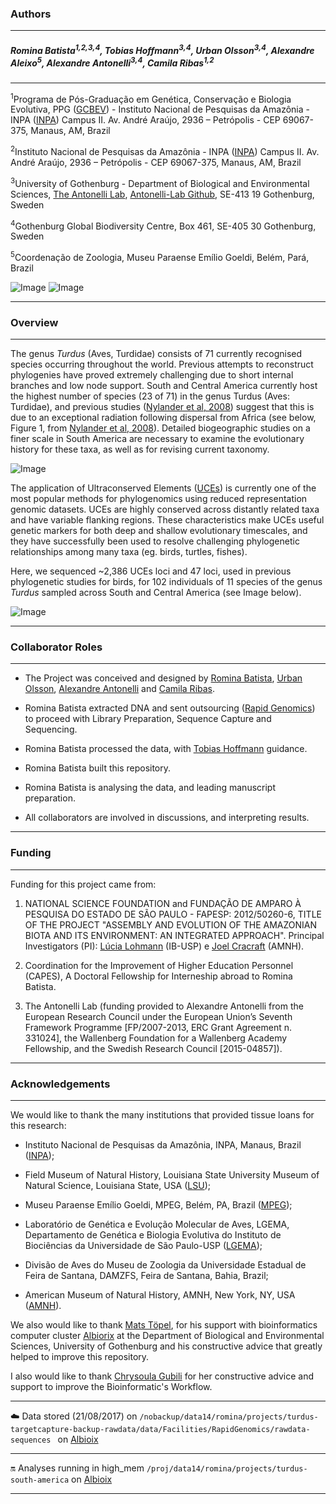 ### Authors
---

##### Romina Batista<sup>1</sup><sup>,</sup><sup>2</sup><sup>,</sup><sup>3</sup><sup>,</sup><sup>4</sup>, Tobias Hoffmann<sup>3</sup><sup>,</sup><sup>4</sup>, Urban Olsson<sup>3</sup><sup>,</sup><sup>4</sup>, Alexandre Aleixo<sup>5</sup>, Alexandre Antonelli<sup>3</sup><sup>,</sup><sup>4</sup>, Camila Ribas<sup>1</sup><sup>,</sup><sup>2</sup>
---

<sup>1</sup>Programa de Pós-Graduação em Genética, Conservação e Biologia Evolutiva, PPG ([GCBEV](http://gcbev.inpa.gov.br/))  - Instituto Nacional de Pesquisas da Amazônia - INPA ([INPA](http://portal.inpa.gov.br/)) Campus II. Av. André Araújo, 2936 – Petrópolis - CEP 69067-375, Manaus, AM, Brazil

<sup>2</sup>Instituto Nacional de Pesquisas da Amazônia - INPA ([INPA](http://portal.inpa.gov.br/)) Campus II. Av. André Araújo, 2936 – Petrópolis - CEP 69067-375, Manaus, AM, Brazil

<sup>3</sup>University of Gothenburg - Department of Biological and Environmental Sciences, [The Antonelli Lab](http://www.antonelli-lab.net/), [Antonelli-Lab Github](https://github.com/AntonelliLab), SE-413 19 Gothenburg, Sweden 

<sup>4</sup>Gothenburg Global Biodiversity Centre, Box 461, SE-405 30 Gothenburg, Sweden

<sup>5</sup>Coordenação de Zoologia, Museu Paraense Emílio Goeldi, Belém, Pará, Brazil

![Image](images/Dimensions-UCE-thrushes001.png)               ![Image](images/Dimensions-UCE-thrushes002.png)

---

### Overview
---

The genus *Turdus* (Aves, Turdidae) consists of 71 currently recognised species occurring throughout the world. Previous attempts to reconstruct phylogenies have proved extremely challenging due to short internal branches and low node support. South and Central America currently host the highest number of species (23 of 71) in the genus Turdus (Aves: Turdidae), and previous studies ([Nylander et al, 2008](http://sysbio.oxfordjournals.org/content/57/2/257.full.pdf+html)) suggest that this is due to an exceptional radiation following dispersal from Africa (see below, Figure 1, from [Nylander et al, 2008](http://sysbio.oxfordjournals.org/content/57/2/257.full.pdf+html)). Detailed biogeographic studies on a finer scale in South America are necessary to examine the evolutionary history for these taxa, as well as for revising current taxonomy. 

![Image](images/Dimensions-UCE-thrushes004.png)

The application of Ultraconserved Elements ([UCEs](http://ultraconserved.org/)) is currently one of the most popular methods for phylogenomics using reduced representation genomic datasets. UCEs are highly conserved across distantly related taxa and have variable flanking regions. These characteristics make UCEs useful genetic markers for both deep and shallow evolutionary timescales, and they have successfully been used to resolve challenging phylogenetic relationships among many taxa (eg. birds, turtles, fishes). 

Here, we sequenced ~2,386 UCEs loci and 47 loci, used in previous phylogenetic studies for birds, for 102 individuals of 11 species of the genus *Turdus* sampled across South and Central America (see Image below).

![Image](images/Dimensions-UCE-thrushes003.png) 

---

### Collaborator Roles
---

*	The Project was conceived and designed by [Romina Batista](http://buscatextual.cnpq.br/buscatextual/visualizacv.do?id=K4232850J7), [Urban Olsson](http://bioenv.gu.se/personal/Olsson_Urban), [Alexandre Antonelli](http://www.antonelli-lab.net/) and [Camila Ribas](http://buscatextual.cnpq.br/buscatextual/visualizacv.do?id=K4760723U4). 

*	Romina Batista extracted DNA and sent outsourcing ([Rapid Genomics](http://www.rapid-genomics.com/)) to proceed with Library Preparation, Sequence Capture and Sequencing. 

*	Romina Batista processed the data, with [Tobias Hoffmann](https://github.com/tobiashofmann88) guidance. 

*	Romina Batista built this repository.

*	Romina Batista is analysing the data, and leading manuscript preparation. 

*	All collaborators are involved in discussions, and interpreting results.

---

### Funding
---

Funding for this project came from: 

1. NATIONAL SCIENCE FOUNDATION and FUNDAÇÃO DE AMPARO À PESQUISA DO ESTADO DE SÃO PAULO - FAPESP: 2012/50260-6, TITLE OF THE PROJECT "ASSEMBLY AND EVOLUTION OF THE AMAZONIAN BIOTA AND ITS ENVIRONMENT: AN INTEGRATED APPROACH". Principal Investigators (PI): [Lúcia Lohmann](http://lattes.cnpq.br/3340828165410597)
(IB-USP) e [Joel Cracraft](http://www.amnh.org/our-research/staff-directory/joel-l.-cracraft/) (AMNH). 

2. Coordination for the Improvement of Higher Education Personnel (CAPES), A Doctoral Fellowship for Interneship abroad to Romina Batista. 

3. The Antonelli Lab (funding provided to Alexandre Antonelli from the European Research Council under the European Union’s Seventh Framework Programme [FP/2007-2013, ERC Grant Agreement n. 331024], the Wallenberg Foundation for a  Wallenberg Academy Fellowship, and the Swedish Research Council [2015-04857]).  

---

### Acknowledgements
--- 

We would like to thank the many institutions that provided tissue loans for this research: 

*	Instituto Nacional de Pesquisas da Amazônia, INPA, Manaus, Brazil ([INPA](https://www.inpa.gov.br/));

*	Field Museum of Natural History, Louisiana State University Museum of Natural Science, Louisiana State, USA ([LSU](http://www.museum.lsu.edu/MNS/birdcoll.html)); 

*	Museu Paraense Emílio Goeldi, MPEG, Belém, PA, Brazil ([MPEG](http://www.museu-goeldi.br/portal/content/coleções-de-científicas)); 

*	Laboratório de Genética e Evolução Molecular de Aves, LGEMA, Departamento de Genética e Biologia Evolutiva do Instituto de Biociências da Universidade de São Paulo-USP ([LGEMA](http://www.ib.usp.br/biologia/lgema/)); 

*	Divisão de Aves do Museu de Zoologia da Universidade Estadual de Feira de Santana, DAMZFS, Feira de Santana, Bahia, Brazil;

*	American Museum of Natural History, AMNH, New York, NY, USA ([AMNH](http://www.amnh.org/science/divisions/vertzoo/#collections)).

We also would like to thank [Mats Töpel](http://matstopel.se/), for his support with bioinformatics computer cluster [Albiorix](http://albiorix.bioenv.gu.se/) at the Department of Biological and Environmental Sciences, University of Gothenburg and his constructive advice that greatly helped to improve this repository.

I also would like to thank [Chrysoula Gubili](http://www.marianilab.org/#!chrysoula-gubili/mo1in) for her constructive advice and support to improve the Bioinformatic's Workflow.

---

:cloud: Data stored (21/08/2017) on `/nobackup/data14/romina/projects/turdus-targetcapture-backup-rawdata/data/Facilities/RapidGenomics/rawdata-sequences
` on [Albioix](http://albiorix.bioenv.gu.se/)

---

:on: Analyses running in high_mem `/proj/data14/romina/projects/turdus-south-america` on [Albioix](http://albiorix.bioenv.gu.se/)

---
